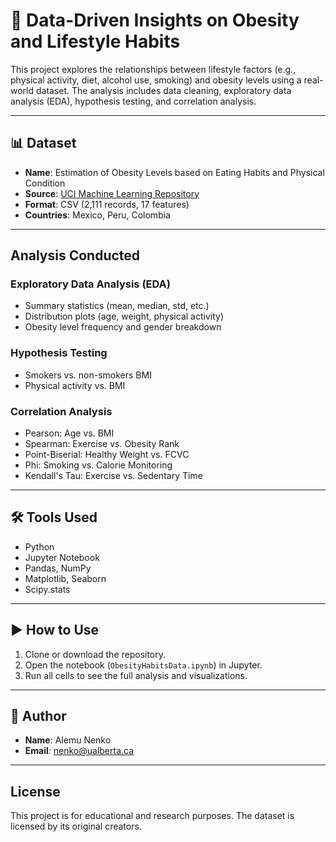 # 🧠 Data-Driven Insights on Obesity and Lifestyle Habits

This project explores the relationships between lifestyle factors (e.g., physical activity, diet, alcohol use, smoking) and obesity levels using a real-world dataset. The analysis includes data cleaning, exploratory data analysis (EDA), hypothesis testing, and correlation analysis.

---

## 📊 Dataset

- **Name**: Estimation of Obesity Levels based on Eating Habits and Physical Condition  
- **Source**: [UCI Machine Learning Repository](https://archive.ics.uci.edu/ml/datasets/Obesity+Levels+Estimation)  
- **Format**: CSV (2,111 records, 17 features)  
- **Countries**: Mexico, Peru, Colombia  

---

## Analysis Conducted

### Exploratory Data Analysis (EDA)
- Summary statistics (mean, median, std, etc.)
- Distribution plots (age, weight, physical activity)
- Obesity level frequency and gender breakdown

### Hypothesis Testing
- Smokers vs. non-smokers BMI
- Physical activity vs. BMI


### Correlation Analysis
- Pearson: Age vs. BMI
- Spearman: Exercise vs. Obesity Rank
- Point-Biserial: Healthy Weight vs. FCVC
- Phi: Smoking vs. Calorie Monitoring
- Kendall's Tau: Exercise vs. Sedentary Time

---

## 🛠️ Tools Used

- Python
- Jupyter Notebook
- Pandas, NumPy
- Matplotlib, Seaborn
- Scipy.stats

---

## ▶️ How to Use

1. Clone or download the repository.
2. Open the notebook (`ObesityHabitsData.ipynb`) in Jupyter.
3. Run all cells to see the full analysis and visualizations.

---

## 👤 Author

- **Name**: Alemu Nenko  
- **Email**: [nenko@ualberta.ca](mailto:nenko@ualberta.ca)

---

## License

This project is for educational and research purposes. The dataset is licensed by its original creators.
